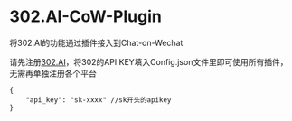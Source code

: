 # 302.AI-CoW-Plugin
将302.AI的功能通过插件接入到Chat-on-Wechat

请先注册[302.AI](https://302.ai)，将302的API KEY填入Config.json文件里即可使用所有插件，无需再单独注册各个平台
```
{
    "api_key": "sk-xxxx" //sk开头的apikey
}
```
